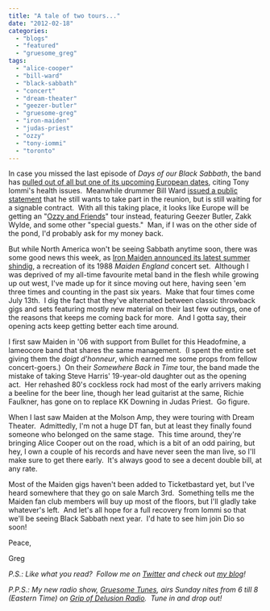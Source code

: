 ```yaml
---
title: "A tale of two tours..."
date: "2012-02-18"
categories: 
  - "blogs"
  - "featured"
  - "gruesome_greg"
tags: 
  - "alice-cooper"
  - "bill-ward"
  - "black-sabbath"
  - "concert"
  - "dream-theater"
  - "geezer-butler"
  - "gruesome-greg"
  - "iron-maiden"
  - "judas-priest"
  - "ozzy"
  - "tony-iommi"
  - "toronto"
---
```


In case you missed the last episode of _Days of our Black Sabbath_, the band has [pulled out of all but one of its upcoming European dates](http://www.torontosun.com/2012/02/18/black-sabbath-axes-shows), citing Tony Iommi's health issues.  Meanwhile drummer Bill Ward [issued a public statement](http://ultimateclassicrock.com/bill-ward-still-hoping-to-take-part-in-black-sabbath-reunion-despite-cancellations/) that he still wants to take part in the reunion, but is still waiting for a signable contract.  With all this taking place, it looks like Europe will be getting an "[Ozzy and Friends](http://www.billboard.com/events/black-sabbath-reunion-tour-becomes-ozzy-1006224752.story#/events/black-sabbath-reunion-tour-becomes-ozzy-1006224752.story)" tour instead, featuring Geezer Butler, Zakk Wylde, and some other "special guests."  Man, if I was on the other side of the pond, I'd probably ask for my money back.

But while North America won't be seeing Sabbath anytime soon, there was some good news this week, as [Iron Maiden announced its latest summer shindig](http://www.windsorstar.com/entertainment/Iron+Maiden+tour+goes+back+time/6173785/story.html), a recreation of its 1988 _Maiden England_ concert set.  Although I was deprived of my all-time favourite metal band in the flesh while growing up out west, I've made up for it since moving out here, having seen 'em three times and counting in the past six years.  Make that four times come July 13th.  I dig the fact that they've alternated between classic throwback gigs and sets featuring mostly new material on their last few outings, one of the reasons that keeps me coming back for more.  And I gotta say, their opening acts keep getting better each time around.

I first saw Maiden in '06 with support from Bullet for this Headofmine, a lameocore band that shares the same management.  (I spent the entire set giving them the _doigt d'honneur_, which earned me some props from fellow concert-goers.)  On their _Somewhere Back in Time_ tour, the band made the mistake of taking Steve Harris' 19-year-old daughter out as the opening act.  Her rehashed 80's cockless rock had most of the early arrivers making a beeline for the beer line, though her lead guitarist at the same, Richie Faulkner, has gone on to replace KK Downing in Judas Priest.  Go figure.

When I last saw Maiden at the Molson Amp, they were touring with Dream Theater.  Admittedly, I'm not a huge DT fan, but at least they finally found someone who belonged on the same stage.  This time around, they're bringing Alice Cooper out on the road, which is a bit of an odd pairing, but hey, I own a couple of his records and have never seen the man live, so I'll make sure to get there early.  It's always good to see a decent double bill, at any rate.

Most of the Maiden gigs haven't been added to Ticketbastard yet, but I've heard somewhere that they go on sale March 3rd.  Something tells me the Maiden fan club members will buy up most of the floors, but I'll gladly take whatever's left.  And let's all hope for a full recovery from Iommi so that we'll be seeing Black Sabbath next year.  I'd hate to see him join Dio so soon!

Peace,

Greg

_P.S.: Like what you read?  Follow me on [Twitter](http://twitter.com/gruesomeviews) and check out [my blog](http://gruesomeviews.com/)!_

_P.P.S.: My new radio show, [Gruesome Tunes](http://gruesomeviews.com/category/music/gruesome-tunes/), airs Sunday nites from 6 till 8 (Eastern Time) on [Grip of Delusion Radio](http://www.steamingheathen.com/delusion/).  Tune in and drop out!_
